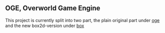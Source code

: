 OGE, Overworld Game Engine
-

This project is currently split into two part, the plain original part under [oge](oge) and the new box2d-version under [box](box)
